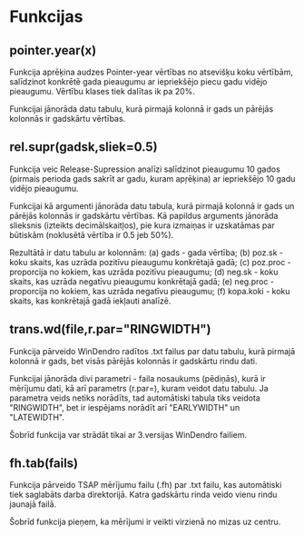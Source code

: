Funkcijas
====

pointer.year(x)
------

Funkcija aprēķina audzes Pointer-year vērtības no atsevišķu koku vērtībām, salīdzinot konkrētē gada pieaugumu ar iepriekšējo piecu gadu vidējo pieaugumu. Vērtību klases tiek dalītas ik pa 20%.

Funkcijai jānorāda datu tabulu, kurā pirmajā kolonnā ir gads un pārējās kolonnās ir gadskārtu vērtības.


rel.supr(gadsk,sliek=0.5)
------

Funkcija veic Release-Supression analīzi salīdzinot pieaugumu 10 gados (pirmais perioda gads sakrīt ar gadu, kuram apŗēķina) ar iepriekšējo 10 gadu vidējo pieaugumu.

Funkcijai kā argumenti jānorāda datu tabula, kurā pirmajā kolonnā ir gads un pārējās kolonnās ir gadskārtu vērtības. Kā papildus arguments jānorāda slieksnis (izteikts decimālskaitļos), pie kura izmaiņas ir uzskatāmas par būtiskām (noklusētā vērtība ir 0.5 jeb 50%).

Rezultātā ir datu tabulu ar kolonnām: (a) gads - gada vērtība; (b) poz.sk - koku skaits, kas uzrāda pozitīvu pieaugumu konkrētajā gadā; (c) poz.proc - proporcija no kokiem, kas uzrāda pozitīvu pieaugumu; (d) neg.sk - koku skaits, kas uzrāda negatīvu pieaugumu konkrētajā gadā; (e) neg.proc - proporcija no kokiem, kas uzrāda negatīvu pieaugumu; (f) kopa.koki - koku skaits, kas konkrētajā gadā iekļauti analīzē.

trans.wd(file,r.par="RINGWIDTH")
-------

Funkcija pārveido WinDendro radītos .txt failus par datu tabulu, kurā pirmajā kolonnā ir gads, bet visās pārējās kolonnās ir
gadskārtu rindu dati.

Funkcijai jānorāda divi parametri - faila nosaukums (pēdiņās), kurā ir mērījumu dati, kā arī parametrs (r.par=), kuram veidot datu tabulu. Ja parametra veids netiks norādīts, tad automātiski tabula tiks veidota "RINGWIDTH", bet ir iespējams norādīt arī "EARLYWIDTH" un "LATEWIDTH".

Šobrīd funkcija var strādāt tikai ar 3.versijas WinDendro failiem.

fh.tab(fails)
-------

Funkcija pārveido TSAP mērījumu failu (.fh) par .txt failu, kas automātiski tiek saglabāts darba direktorijā. Katra gadskārtu rinda veido vienu rindu jaunajā failā. 

Šobrīd funkcija pieņem, ka mērījumi ir veikti virzienā no mizas uz centru.